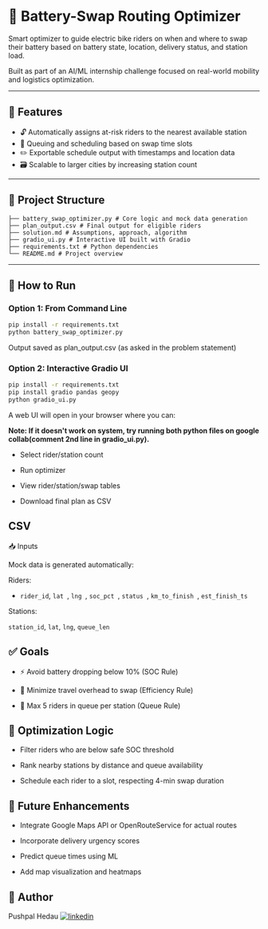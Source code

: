 
# 🔋 Battery-Swap Routing Optimizer

Smart optimizer to guide electric bike riders on when and where to swap their battery based on battery state, location, delivery status, and station load.

Built as part of an AI/ML internship challenge focused on real-world mobility and logistics optimization.

---

## 📌 Features

- 🔓 Automatically assigns at-risk riders to the nearest available station
- 🔐 Queuing and scheduling based on swap time slots
- ✏️ Exportable schedule output with timestamps and location data
- 🗃️ Scalable to larger cities by increasing station count

---

## 📂 Project Structure
```Project Structure 
├── battery_swap_optimizer.py # Core logic and mock data generation 
├── plan_output.csv # Final output for eligible riders 
├── solution.md # Assumptions, approach, algorithm 
├── gradio_ui.py # Interactive UI built with Gradio
├── requirements.txt # Python dependencies 
└── README.md # Project overview
```

---

## 🚀 How to Run

### Option 1: From Command Line

```bash
pip install -r requirements.txt
python battery_swap_optimizer.py
```

Output saved as plan_output.csv (as asked in the problem statement)


### Option 2: Interactive Gradio UI
```bash
pip install -r requirements.txt
pip install gradio pandas geopy
python gradio_ui.py
```

A web UI will open in your browser where you can:

**Note: If it doesn't work on system, try running both python files on google collab(comment 2nd line in gradio_ui.py).**
- Select rider/station count

- Run optimizer

- View rider/station/swap tables

- Download final plan as CSV

## CSV

📥 Inputs

Mock data is generated automatically:

Riders:

-  `rider_id`,  `lat `,  `lng `,  `soc_pct `,  `status `,  `km_to_finish `,  `est_finish_ts `

Stations:

`station_id`, `lat`, `lng`, `queue_len`

## ✅ Goals

- ⚡ Avoid battery dropping below 10% (SOC Rule)

- 📍 Minimize travel overhead to swap (Efficiency Rule)

- 🚦 Max 5 riders in queue per station (Queue Rule)

## 🧠 Optimization Logic

- Filter riders who are below safe SOC threshold

- Rank nearby stations by distance and queue availability

- Schedule each rider to a slot, respecting 4-min swap duration

## 🔮 Future Enhancements

- Integrate Google Maps API or OpenRouteService for actual routes

- Incorporate delivery urgency scores

- Predict queue times using ML

- Add map visualization and heatmaps

## 👤 Author
Pushpal Hedau
[![linkedin](https://img.shields.io/badge/linkedin-0A66C2?style=for-the-badge&logo=linkedin&logoColor=white)](https://www.linkedin.com/in/pushpal-hedau-04479124a/)
